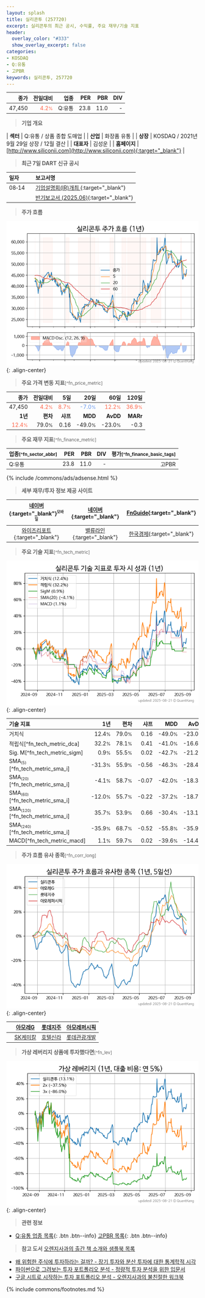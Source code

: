 ```yaml
---
layout: splash
title: 실리콘투 (257720)
excerpt: 실리콘투의 최근 공시, 수익률, 주요 재무/기술 지표
header:
  overlay_color: "#333"
  show_overlay_excerpt: false
categories:
- KOSDAQ
- Q:유통
- 고PBR
keywords: 실리콘투, 257720
---
```


| **종가** | **전일대비** | **업종** | **PER** | **PBR** | **DIV** |
| -------: | -----------: | -------: | ------: | ------: | ------: |
| 47,450 | <span style="color: tomato">4.2<small>%</small></span> | Q:유통 | 23.8 | 11.0 | - |

<!-- more -->


> **기업 개요**<a id="company"></a>

| <span style="white-space:nowrap;">**섹터**</span> | Q:유통 / 상품 종합 도매업 |
| <span style="white-space:nowrap;">**산업**</span> | 화장품 유통 |
| <span style="white-space:nowrap;">**상장**</span> | KOSDAQ / 2021년 9월 29일 상장 / 12월 결산 |
| <span style="white-space:nowrap;">**대표자**</span> | 김성운 |
| <span style="white-space:nowrap;">**홈페이지**</span> | [http://www.siliconii.com](http://www.siliconii.com){:target="_blank"} |


> **최근 7일 DART 신규 공시**<a id="dart"></a>

| **일자** |      | **보고서명** |
| :------- | :--- | :----------- |
| 08&#x2011;14 | | [기업설명회(IR)개최              ](https://dart.fss.or.kr/dsaf001/main.do?rcpNo=20250814900753){:target="_blank"} |
|  | | [반기보고서 (2025.06)](https://dart.fss.or.kr/dsaf001/main.do?rcpNo=20250814001307){:target="_blank"} |


> **주가 흐름**<a id="price"></a>

![257720](/stock/images/257720.png){: .align-center}


> **주요 가격 변동 지표**<small>[^fn_price_metric]</small>

| **종가** | **전일대비** | **5일** | **20일** | **60일** | **120일** |
| -------: | -----------: | ------: | -------: | -------: | --------: |
| 47,450 | <span style="color: tomato">4.2<small>%</small></span> | <span style="color: tomato">8.7<small>%</small></span> | <span style="color: cornflowerblue">-7.0<small>%</small></span> | <span style="color: tomato">12.2<small>%</small></span> | <span style="color: tomato">36.9<small>%</small></span> |
| **1년** | **편차** | **샤프** | **MDD** | **AvDD** | **MARr** |
| <span style="color: tomato">12.4<small>%</small></span> | 79.0<small>%</small> | 0.16 | -49.0<small>%</small> | -23.0<small>%</small> | -0.3 |


> **주요 재무 지표**<small>[^fn_finance_metric]</small>

| **업종**<small>[^fn_sector_abbr]</small> | **PER** | **PBR** | **DIV** | **평가**<small>[^fn_finance_basic_tags]</small> |
| :--------------------------------------- | ------: | ------: | ------: | ----------------------------------------------: |
| Q:유통 | 23.8 | 11.0 | - | 고PBR |



{% include /commons/ads/adsense.html %}

> **세부 재무/투자 정보 제공 사이트**

| [네이버](https://m.stock.naver.com/domestic/stock/257720/finance/summary){:target="_blank"}<sup><small>모바일</small></sup> | [네이버](https://finance.naver.com/item/coinfo.naver?code=257720){:target="_blank"} | [FnGuide](https://comp.fnguide.com/SVO2/ASP/SVD_Invest.asp?gicode=A257720&MenuYn=Y){:target="_blank"} |
| :---: | :---: | :---: |
| [와이즈리포트](https://comp.wisereport.co.kr/company/c1040001.aspx?cmp_cd=257720){:target="_blank"} | [밸류라인](https://www.valueline.co.kr/finance/summary/257720){:target="_blank"} | [한국경제](https://markets.hankyung.com/stock/257720/financial-summary){:target="_blank"} |


> **주요 기술 지표**<small>[^fn_tech_metric]</small>


![257720](/stock/images/257720_tech.png){: .align-center}

| **기술 지표** | **1년** | **편차** | **샤프** | **MDD** | **AvDD** |
| :------------ | ------: | -----------: | -------: | ------: | -------: |
| 거치식 | 12.4<small>%</small> | 79.0<small>%</small> | 0.16 | -49.0<small>%</small> | -23.0<small>%</small> |
| 적립식[^fn_tech_metric_dca] | 32.2<small>%</small> | 78.1<small>%</small> | 0.41 | -41.0<small>%</small> | -16.6<small>%</small> |
| Sig. M[^fn_tech_metric_sigm] | 0.9<small>%</small> | 55.5<small>%</small> | 0.02 | -42.7<small>%</small> | -21.2<small>%</small> |
| SMA<small><sub>(5)</sub></small>[^fn_tech_metric_sma_i] | -31.3<small>%</small> | 55.9<small>%</small> | -0.56 | -46.3<small>%</small> | -28.4<small>%</small> |
| SMA<small><sub>(20)</sub></small>[^fn_tech_metric_sma_i] | -4.1<small>%</small> | 58.7<small>%</small> | -0.07 | -42.0<small>%</small> | -18.3<small>%</small> |
| SMA<small><sub>(60)</sub></small>[^fn_tech_metric_sma_i] | -12.0<small>%</small> | 55.7<small>%</small> | -0.22 | -37.2<small>%</small> | -18.7<small>%</small> |
| SMA<small><sub>(120)</sub></small>[^fn_tech_metric_sma_i] | 35.7<small>%</small> | 53.9<small>%</small> | 0.66 | -30.4<small>%</small> | -13.1<small>%</small> |
| SMA<small><sub>(240)</sub></small>[^fn_tech_metric_sma_i] | -35.9<small>%</small> | 68.7<small>%</small> | -0.52 | -55.8<small>%</small> | -35.9<small>%</small> |
| MACD[^fn_tech_metric_macd] | 1.1<small>%</small> | 59.7<small>%</small> | 0.02 | -39.6<small>%</small> | -14.4<small>%</small> |


> **주가 흐름 유사 종목**<a id="corr"></a><small>[^fn_corr_long]</small>

![257720](/stock/images/257720_corr.png){: .align-center}

|       | [아모레G](/002790/) | [롯데지주](/004990/) | [아모레퍼시픽](/090430/) |
| :---: | :------------------------------------: | :------------------------------------: | :------------------------------------: |
|       | [SK케미칼](/285130/) | [호텔신라](/008770/) | [롯데관광개발](/032350/) |


> **가상 레버리지 상품에 투자했다면**<a id="2x"></a><small>[^fn_lev]</small>

![257720](/stock/images/257720_2x.png){: .align-center}


> **관련 정보**

- [Q:유통 업종 목록](/stats/sector/kosdaq_업종_유통_종목/){: .btn .btn--info} [고PBR 목록](/fn/fn_high_pbr/){: .btn .btn--info}

> **참고 도서** [오렌지사과의 출간 책 소개와 샘플북 목록](https://kongdori.tistory.com/691)

- [왜 위험한 주식에 투자하라는 걸까? - 장기 투자와 분산 투자에 대한 통계학적 시각](https://kongdori.tistory.com/421)
- [파이썬으로 그려보는 투자 포트폴리오 분석  - 정량적 투자 분석을 위한 입문서](https://kongdori.tistory.com/643)
- [구글 시트로 시작하는 투자 포트폴리오 분석 - 오렌지사과의 불친절한 워크북](https://kongdori.tistory.com/449)


{% include commons/footnotes.md %}